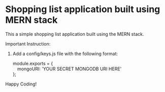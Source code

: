 # Shopping list application built using MERN stack  
  
This a simple shopping list application built using the MERN stack.  
  
  
Important Instruction:  
  
1. Add a config/keys.js file with the following format:  
  
	module.exports = {  
    &emsp;mongoURI: 'YOUR SECRET MONGODB URI HERE'  
	};  
  
  
Happy Coding!  
  